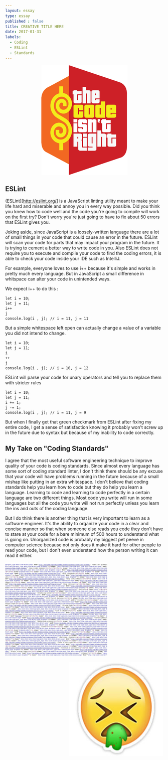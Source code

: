 ```yaml
---
layout: essay
type: essay
published : false
title: CREATIVE TITLE HERE
date: 2017-01-31
labels:
  - Coding
  - ESLint
  - Standards
---
```


<p align="center">
  <img src="../images/codeIsRight.png" height="350" width="275"/>
</p>

## ESLint

(ESLint)[http://eslint.org/] is a JavaScript linting utility meant to make your life hard and miserable and annoy you in every way possible. Did you think you knew how to code well and the code you're going to compile will work on the first try? Don't worry you're just going to have to fix about 50 errors that ESLint gives you.

Joking aside, since JavaScript is a loosely-written language there are a lot of small things in your code that could cause an error in the future. ESLint will scan your code for parts that may impact your program in the future. It is trying to cement a better way to write code in you. Also ESLint does not require you to execute and compile your code to find the coding errors, it is able to check your code inside your IDE such as IntelliJ.

For example, everyone loves to use i++ because it's simple and works in pretty much every language. But in JavaScript a small difference in whitspace can alter your code in unintended ways.

We expect i++ to do this :
```
let i = 10;
let j = 11;
i++
j
console.log(i , j); // i = 11, j = 11

```

But a simple whitespace left open can actually change a value of a variable you did not intend to change.

```
let i = 10;
let j = 11;
i
++
j
console.log(i , j); // i = 10, j = 12

```
ESLint will parse your code for unary operators and tell you to replace them with stricter rules

```
let i = 10;
let j = 11;
i += 1;
j -= 1;
console.log(i , j); // i = 11, j = 9
```
But when I finally get that green checkmark from ESLint after fixing my entire code, I get a sense of satisfaction knowing it probably won't screw up in the future due to syntax but because of my inability to code correctly.

## My Take on "Coding Standards"

I agree that the most useful software engineering technique to improve quality of your code is coding standards. Since almost every language has some sort of coding standard linter, I don't think there should be any excuse that your code will have problems running in the future because of a small mishap like putting in an extra whitespace. I don't believe that coding standards help you learn how to code but they do help you learn a language. Learning to code and learning to code perfectly in a certain language are two different things. Most code you write will run in some languages but all the code you write will not run perfectly unless you learn the ins and outs of the coding language.

But I do think there is another thing that is very important to learn as a software engineer. It's the ability to organize your code in a clear and concise manner so that when someone else reads you code they don't have to stare at your code for a bare minimum of 500 hours to understand what is going on. Unorganized code is probably my biggest pet peeve in computer science because not only does it make it hard for other people to read your code, but I don't even understand how the person writing it can read it either. 

<p align="left">
  <img src="../images/messycode.png" height="300" width="325"/>
</p>

<p align="right">
  <img src="../images/pukeEmoji.png" height="300" width="300"/>
</p>

